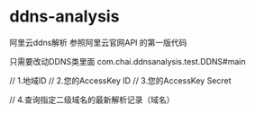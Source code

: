 # ddns-analysis
阿里云ddns解析
参照阿里云官网API 的第一版代码 

只需要改动DDNS类里面
com.chai.ddnsanalysis.test.DDNS#main

// 1.地域ID
// 2.您的AccessKey ID
// 3.您的AccessKey Secret

// 4.查询指定二级域名的最新解析记录（域名）
